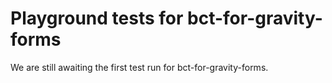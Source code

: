 # Playground tests for bct-for-gravity-forms
We are still awaiting the first test run for bct-for-gravity-forms.
